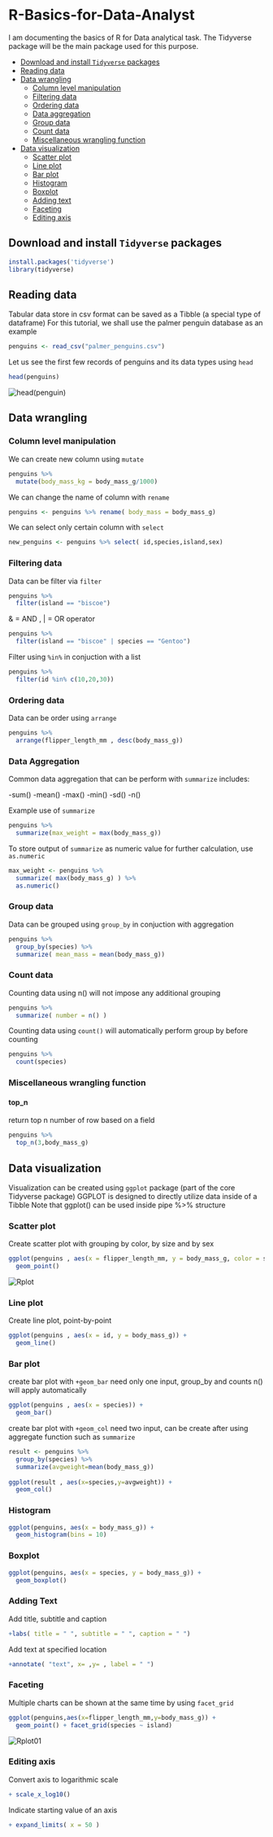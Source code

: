 # R-Basics-for-Data-Analyst
I am documenting the basics of R for Data analytical task. The Tidyverse package will be the main package used for this purpose.

 -   [Download and install `Tidyverse` packages](#download-and-install-tidyverse-packages)
 -   [Reading data](#reading-data)
 -   [Data wrangling](#data-wrangling)
     -   [Column level manipulation](#column-level-manipulation)
     -   [Filtering data](#filtering-data)
     -   [Ordering data](#ordering-data)
     -   [Data aggregation](#data-aggregation)
     -   [Group data](#group-data)
     -   [Count data](#count-data)
     -   [Miscellaneous wrangling function](#miscellaneous-wrangling-function)
 -   [Data visualization](#data-visualization)
     -   [Scatter plot](#scatter-plot)
     -   [Line plot](#line-plot)
     -   [Bar plot](#bar-plot)
     -   [Histogram](#histogram)
     -   [Boxplot](#boxplot)
     -   [Adding text](#adding-text)
     -   [Faceting](#faceting)
     -   [Editing axis](#editing-axis)

## Download and install `Tidyverse` packages
``` r
install.packages('tidyverse')
library(tidyverse)
```

## Reading data

Tabular data store in csv format can be saved as a Tibble (a special type of dataframe)
For this tutorial, we shall use the palmer penguin database as an example
``` r
penguins <- read_csv("palmer_penguins.csv")
```
Let us see the first few records of penguins and its data types using `head`
``` r
head(penguins)
```
![head(penguin)](https://user-images.githubusercontent.com/107392735/174004223-ea0c35e8-f052-42ee-a8f9-c38b6cb4eca3.PNG)

## Data wrangling 
### Column level manipulation

We can create new column using `mutate` 
``` r
penguins %>% 
  mutate(body_mass_kg = body_mass_g/1000)
```
We can change the name of column with `rename`
``` r
penguins <- penguins %>% rename( body_mass = body_mass_g)
```
We can select only certain column with `select`
``` r
new_penguins <- penguins %>% select( id,species,island,sex)
```

### Filtering data

Data can be filter via `filter` 
``` r
penguins %>% 
  filter(island == "biscoe")
```
& = AND , | = OR operator
``` r
penguins %>% 
  filter(island == "biscoe" | species == "Gentoo")
```
Filter using `%in%` in conjuction with a list
``` r
penguins %>% 
  filter(id %in% c(10,20,30))
```

### Ordering data

Data can be order using `arrange`
``` r
penguins %>% 
  arrange(flipper_length_mm , desc(body_mass_g))
```

### Data Aggregation

Common data aggregation that can be perform with `summarize` includes:

-sum()
-mean()
-max()
-min()
-sd()
-n()

Example use of `summarize`
``` r
penguins %>% 
  summarize(max_weight = max(body_mass_g))
```
To store output of `summarize` as numeric value for further calculation, use `as.numeric`
``` r
max_weight <- penguins %>% 
  summarize( max(body_mass_g) ) %>%
  as.numeric()
```

### Group data

Data can be grouped using `group_by` in conjuction with aggregation
``` r
penguins %>% 
  group_by(species) %>%
  summarize( mean_mass = mean(body_mass_g))
```

### Count data

Counting data using n() will not impose any additional grouping
``` r
penguins %>% 
  summarize( number = n() )
```
Counting data using `count()` will automatically perform group by before counting
``` r
penguins %>% 
  count(species)
```

### Miscellaneous wrangling function

#### top_n 

return top n number of row based on a field 
``` r
penguins %>% 
  top_n(3,body_mass_g)
```

## Data visualization

Visualization can be created using `ggplot` package (part of the core Tidyverse package)
GGPLOT is designed to directly utilize data inside of a Tibble 
Note that ggplot() can be used inside pipe %>% structure

### Scatter plot

Create scatter plot with grouping by color, by size and by sex

``` r
ggplot(penguins , aes(x = flipper_length_mm, y = body_mass_g, color = species, size = island, shape = sex)) +
  geom_point()
```
![Rplot](https://user-images.githubusercontent.com/107392735/174025905-976c4aac-73de-4163-9e3c-41fd27a9aded.png)
### Line plot

Create line plot, point-by-point
``` r
ggplot(penguins , aes(x = id, y = body_mass_g)) +
  geom_line()
```

### Bar plot

create bar plot with `+geom_bar`
need only one input, group_by and counts n() will apply automatically
``` r
ggplot(penguins , aes(x = species)) +
  geom_bar()
```

create bar plot with `+geom_col`
need two input, can be create after using aggregate function such as `summarize`
``` r
result <- penguins %>% 
  group_by(species) %>%
  summarize(avgweight=mean(body_mass_g))
  
ggplot(result , aes(x=species,y=avgweight)) +
  geom_col()
```

### Histogram
``` r
ggplot(penguins, aes(x = body_mass_g)) +
  geom_histogram(bins = 10)
```

### Boxplot
``` r
ggplot(penguins, aes(x = species, y = body_mass_g)) +
  geom_boxplot()
```

### Adding Text

Add title, subtitle and caption
``` r
+labs( title = " ", subtitle = " ", caption = " ")
```
Add text at specified location
``` r
+annotate( "text", x= ,y= , label = " ")
```

### Faceting

Multiple charts can be shown at the same time by using `facet_grid`
``` r
ggplot(penguins,aes(x=flipper_length_mm,y=body_mass_g)) +
  geom_point() + facet_grid(species ~ island)
```
![Rplot01](https://user-images.githubusercontent.com/107392735/174031260-76862a87-2e67-4637-9ea5-37111ca458f9.png)
### Editing axis

Convert axis to logarithmic scale
``` r
+ scale_x_log10()
```
Indicate starting value of an axis
``` r
+ expand_limits( x = 50 )	
```







